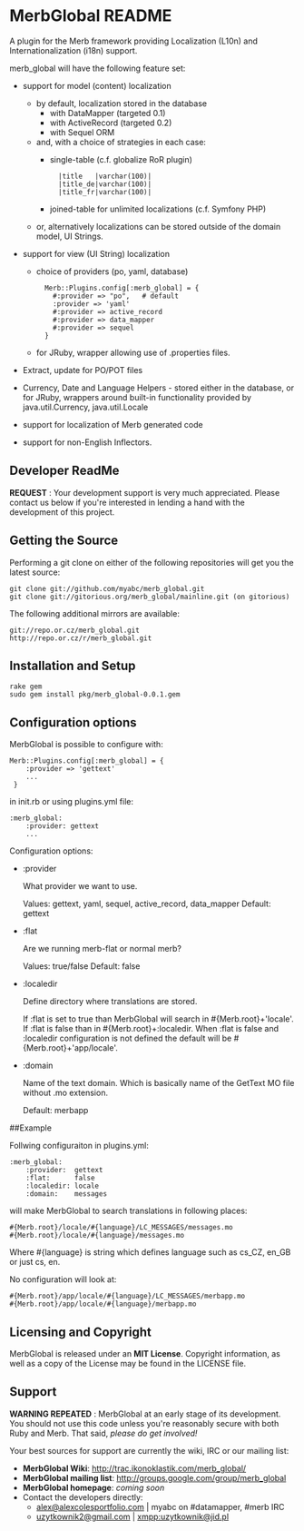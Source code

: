 MerbGlobal README
=================

A plugin for the Merb framework providing Localization (L10n) and 
Internationalization (i18n) support.
 
merb\_global will have the following feature set:

 * support for model (content) localization
    - by default, localization stored in the database
        - with DataMapper   (targeted 0.1)
        - with ActiveRecord (targeted 0.2)
        - with Sequel ORM   
    - and, with a choice of strategies in each case:
        - single-table  (c.f. globalize RoR plugin)
        
                |title   |varchar(100)|
                |title_de|varchar(100)|
                |title_fr|varchar(100)|
                
        - joined-table for unlimited localizations (c.f. Symfony PHP)
    - or, alternatively localizations can be stored outside of the domain 
      model, UI Strings.
        
 * support for view (UI String) localization
    - choice of providers (po, yaml, database)
        
            Merb::Plugins.config[:merb_global] = {
              #:provider => "po",   # default
              :provider => 'yaml'
              #:provider => active_record
              #:provider => data_mapper
              #:provider => sequel
            }
            
    - for JRuby, wrapper allowing use of .properties files.
    
 * Extract, update for PO/POT files
 * Currency, Date and Language Helpers
        - stored either in the database, or for JRuby, wrappers around
        built-in functionality provided by java.util.Currency, java.util.Locale
        
 * support for localization of Merb generated code
 * support for non-English Inflectors.

Developer ReadMe
----------------

**REQUEST** : Your development support is very much appreciated. Please 
contact us below if you're interested in lending a hand with the development 
of this project.

Getting the Source
------------------

Performing a git clone on either of the following repositories will get you 
the latest source:

    git clone git://github.com/myabc/merb_global.git
    git clone git://gitorious.org/merb_global/mainline.git (on gitorious)

The following additional mirrors are available:

    git://repo.or.cz/merb_global.git
    http://repo.or.cz/r/merb_global.git

Installation and Setup
----------------------

    rake gem
    sudo gem install pkg/merb_global-0.0.1.gem

Configuration options
---------------------

MerbGlobal is possible to configure with:

    Merb::Plugins.config[:merb_global] = {
        :provider => 'gettext'
        ...
     }

in init.rb or using plugins.yml file:

    :merb_global:
        :provider: gettext
        ...

Configuration options:
 
 * :provider
   
   What provider we want to use.

   Values: gettext, yaml, sequel, active_record, data_mapper
   Default: gettext

 * :flat

   Are we running merb-flat or normal merb?

   Values: true/false
   Default: false

 * :localedir

   Define directory where translations are stored.

   If :flat is set to true than MerbGlobal will search in #{Merb.root}+'locale'. If :flat is false than in #{Merb.root}+:localedir. When :flat is false and :localedir configuration is not defined the default will be #{Merb.root}+'app/locale'.

 * :domain
   
   Name of the text domain. Which is basically name of the GetText MO file without .mo extension.

   Default: merbapp

##Example

Follwing configuraiton in plugins.yml:

    :merb_global:
        :provider:  gettext
        :flat:      false
        :localedir: locale
        :domain:    messages

will make MerbGlobal to search translations in following places:

    #{Merb.root}/locale/#{language}/LC_MESSAGES/messages.mo
    #{Merb.root}/locale/#{language}/messages.mo

Where #{language} is string which defines language such as cs_CZ, en_GB or just cs, en.

No configuration will look at:

    #{Merb.root}/app/locale/#{language}/LC_MESSAGES/merbapp.mo
    #{Merb.root}/app/locale/#{language}/merbapp.mo

Licensing and Copyright
-----------------------

MerbGlobal is released under an **MIT License**. Copyright information, as 
well as a copy of the License may be found in the LICENSE file.

Support
-------

**WARNING REPEATED** : MerbGlobal at an early stage of its development. 
You should not use this code unless you're reasonably secure with both Ruby 
and Merb. That said, _please do get involved!_

Your best sources for support are currently the wiki, IRC or our mailing
list:

 * **MerbGlobal Wiki**:         <http://trac.ikonoklastik.com/merb_global/>
 * **MerbGlobal mailing list**: <http://groups.google.com/group/merb_global>
 * **MerbGlobal homepage**: _coming soon_
 * Contact the developers directly:
    - <alex@alexcolesportfolio.com> | myabc on #datamapper, #merb IRC
    - <uzytkownik2@gmail.com> | <xmpp:uzytkownik@jid.pl>

